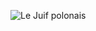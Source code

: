 ![Le Juif polonais](https://upload.wikimedia.org/wikipedia/commons/thumb/c/cf/Aegotheles_chrisoptus_-_Catlereigh_Nature_Reserve.jpg/350px-Aegotheles_chrisoptus_-_Catlereigh_Nature_Reserve.jpg)